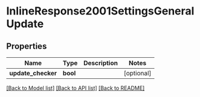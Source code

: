 # InlineResponse2001SettingsGeneralUpdate

## Properties
Name | Type | Description | Notes
------------ | ------------- | ------------- | -------------
**update_checker** | **bool** |  | [optional] 

[[Back to Model list]](../../README.md#documentation-for-models) [[Back to API list]](../../README.md#documentation-for-api-endpoints) [[Back to README]](../../README.md)

